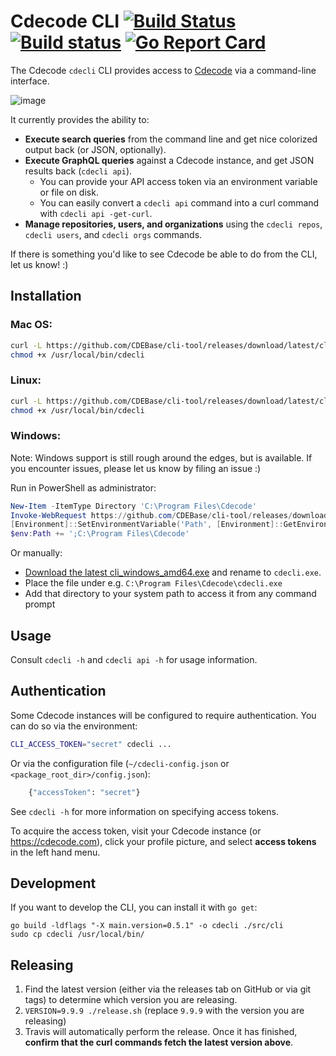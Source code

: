 # Cdecode CLI [![Build Status](https://travis-ci.org/cdecode/cli-tool.svg)](https://travis-ci.org/cdecode/cli-tool) [![Build status](https://ci.appveyor.com/api/projects/status/fwa1bkd198hyim8a?svg=true)](https://ci.appveyor.com/project/cdecode/cli-tool) [![Go Report Card](https://goreportcard.com/badge/cdecode/cli-tool)](https://goreportcard.com/report/cdecode/cli-tool)

The Cdecode `cdecli` CLI provides access to [Cdecode](https://cdecode.com) via a command-line interface.

![image](https://user-images.githubusercontent.com/3173176/43567326-3db5f31c-95e6-11e8-9e74-4c04079c01b0.png)

It currently provides the ability to:

- **Execute search queries** from the command line and get nice colorized output back (or JSON, optionally).
- **Execute GraphQL queries** against a Cdecode instance, and get JSON results back (`cdecli api`).
  - You can provide your API access token via an environment variable or file on disk.
  - You can easily convert a `cdecli api` command into a curl command with `cdecli api -get-curl`.
- **Manage repositories, users, and organizations** using the `cdecli repos`, `cdecli users`, and `cdecli orgs` commands.

If there is something you'd like to see Cdecode be able to do from the CLI, let us know! :)

## Installation

### Mac OS:

```bash
curl -L https://github.com/CDEBase/cli-tool/releases/download/latest/cli_darwin_amd64 -o /usr/local/bin/cdecli
chmod +x /usr/local/bin/cdecli
```

### Linux:

```bash
curl -L https://github.com/CDEBase/cli-tool/releases/download/latest/cli_linux_amd64 -o /usr/local/bin/cdecli
chmod +x /usr/local/bin/cdecli
```

### Windows:

Note: Windows support is still rough around the edges, but is available. If you encounter issues, please let us know by filing an issue :)

Run in PowerShell as administrator:

```powershell
New-Item -ItemType Directory 'C:\Program Files\Cdecode'
Invoke-WebRequest https://github.com/CDEBase/cli-tool/releases/download/latest/cli_windows_amd64.exe -OutFile 'C:\Program Files\Cdecode\cdecli.exe'
[Environment]::SetEnvironmentVariable('Path', [Environment]::GetEnvironmentVariable('Path', [EnvironmentVariableTarget]::Machine) + ';C:\Program Files\Cdecode', [EnvironmentVariableTarget]::Machine)
$env:Path += ';C:\Program Files\Cdecode'
```

Or manually:

- [Download the latest cli_windows_amd64.exe](https://github.com/cdecode/cli-tool/releases/download/latest/cli_windows_amd64.exe) and rename to `cdecli.exe`.
- Place the file under e.g. `C:\Program Files\Cdecode\cdecli.exe`
- Add that directory to your system path to access it from any command prompt

## Usage

Consult `cdecli -h` and `cdecli api -h` for usage information.

## Authentication

Some Cdecode instances will be configured to require authentication. You can do so via the environment:

```sh
CLI_ACCESS_TOKEN="secret" cdecli ...
```

Or via the configuration file (`~/cdecli-config.json` or `<package_root_dir>/config.json`):

```sh
	{"accessToken": "secret"}
```

See `cdecli -h` for more information on specifying access tokens.

To acquire the access token, visit your Cdecode instance (or https://cdecode.com), click your profile picture, and select **access tokens** in the left hand menu.

## Development

If you want to develop the CLI, you can install it with `go get`:

```
go build -ldflags "-X main.version=0.5.1" -o cdecli ./src/cli
sudo cp cdecli /usr/local/bin/
```

## Releasing

1.  Find the latest version (either via the releases tab on GitHub or via git tags) to determine which version you are releasing.
2.  `VERSION=9.9.9 ./release.sh` (replace `9.9.9` with the version you are releasing)
3.  Travis will automatically perform the release. Once it has finished, **confirm that the curl commands fetch the latest version above**.
